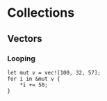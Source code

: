 # Collections

## Vectors

### Looping

```rust,editable,ignore,mdbook-runnable
let mut v = vec![100, 32, 57];
for i in &mut v {
    *i += 50;
}
```